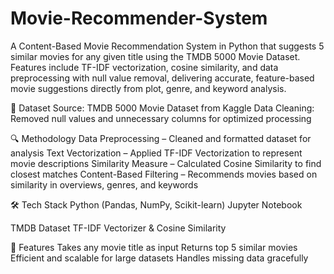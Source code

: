 # Movie-Recommender-System
A Content-Based Movie Recommendation System in Python that suggests 5 similar movies for any given title using the TMDB 5000 Movie Dataset. Features include TF-IDF vectorization, cosine similarity, and data preprocessing with null value removal, delivering accurate, feature-based movie suggestions directly from plot, genre, and keyword analysis.

📌 Dataset
Source: TMDB 5000 Movie Dataset from Kaggle
Data Cleaning: Removed null values and unnecessary columns for optimized processing

🔍 Methodology
Data Preprocessing – Cleaned and formatted dataset for analysis
Text Vectorization – Applied TF-IDF Vectorization to represent movie descriptions
Similarity Measure – Calculated Cosine Similarity to find closest matches
Content-Based Filtering – Recommends movies based on similarity in overviews, genres, and keywords

🛠 Tech Stack
Python (Pandas, NumPy, Scikit-learn)
Jupyter Notebook

TMDB Dataset
TF-IDF Vectorizer & Cosine Similarity

🚀 Features
Takes any movie title as input
Returns top 5 similar movies
Efficient and scalable for large datasets
Handles missing data gracefully
